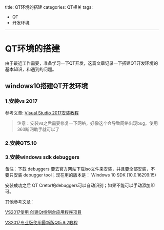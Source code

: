 title: QT环境的搭建
categories: QT相关
tags:
  - QT
  - 开发环境
---

# QT环境的搭建

由于最近工作需要，准备学习一下QT开发，这篇文章记录一下搭建QT开发环境的基本知识，和遇到的问题。

## windows10搭建QT开发环境

### 1.安装vs 2017

参考文章: [Visual Studio 2017安装教程](https://jingyan.baidu.com/article/a948d6512f00d70a2dcd2edc.html)

> 注意：安装vs之后需要修复一下网络，好像这个会导致网络出现bug。使用360断网助手就可以了

### 2.安装QT5.10

### 3.安装windows sdk debuggers

备注：下载 debuggers 要去官方网站下载iso文件来安装，并且要全部安装，不要只安装 debugger tool；现在用的版本是： Windows 10 SDK (10.0.16299.15)

安装成功之后 QT Cretor的debuggers可以自动识别；如果不能可以手动添加即可。

其他参考文章：

 [VS2017使用 创建Qt控制台应用程序项目](https://jingyan.baidu.com/article/20b68a889ca941796cec62b5.html)

 [VS2017专业版使用最新版Qt5.9.2教程](http://blog.csdn.net/qq_33154343/article/details/78587699)


